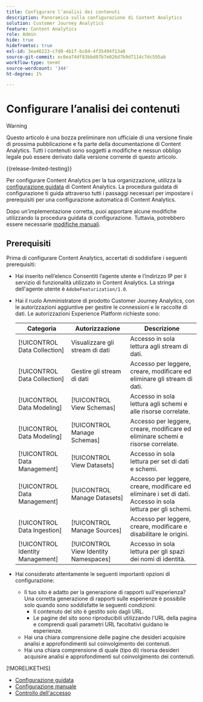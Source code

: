 ```yaml
---
title: Configurare l’analisi dei contenuti
description: Panoramica sulla configurazione di Content Analytics
solution: Customer Journey Analytics
feature: Content Analytics
role: Admin
hide: true
hidefromtoc: true
exl-id: 3ea46223-c7d0-4b1f-bc84-4f35494f13a0
source-git-commit: ec0ea74df83bbd07b7e026d7b9d7114c7dc595ab
workflow-type: tm+mt
source-wordcount: '344'
ht-degree: 1%

---
```


# Configurare l’analisi dei contenuti

>[!WARNING]
>
>Questo articolo è una bozza preliminare non ufficiale di una versione finale di prossima pubblicazione e fa parte della documentazione di Content Analytics. Tutti i contenuti sono soggetti a modifiche e nessun obbligo legale può essere derivato dalla versione corrente di questo articolo.
>

{{release-limited-testing}}


Per configurare Content Analytics per la tua organizzazione, utilizza la [configurazione guidata](guided.md) di Content Analytics. La procedura guidata di configurazione ti guida attraverso tutti i passaggi necessari per impostare i prerequisiti per una configurazione automatica di Content Analytics.

Dopo un’implementazione corretta, puoi apportare alcune modifiche utilizzando la procedura guidata di configurazione. Tuttavia, potrebbero essere necessarie [modifiche manuali](manual.md).

## Prerequisiti

Prima di configurare Content Analytics, accertati di soddisfare i seguenti prerequisiti:

* Hai inserito nell’elenco Consentiti l’agente utente e l’indirizzo IP per il servizio di funzionalità utilizzato in Content Analytics. La stringa dell&#39;agente utente è `AdobeFeaturization/1.0`.
* Hai il ruolo Amministratore di prodotto Customer Journey Analytics, con le autorizzazioni aggiuntive per gestire le connessioni e le raccolte di dati. Le autorizzazioni Experience Platform richieste sono:

  | Categoria | Autorizzazione | Descrizione |
  |---|---|---|
  | [!UICONTROL Data Collection] | Visualizzare gli stream di dati | Accesso in sola lettura agli stream di dati. |
  | [!UICONTROL Data Collection] | Gestire gli stream di dati | Accesso per leggere, creare, modificare ed eliminare gli stream di dati. |
  | [!UICONTROL Data Modeling] | [!UICONTROL View Schemas] | Accesso in sola lettura agli schemi e alle risorse correlate. |
  | [!UICONTROL Data Modeling] | [!UICONTROL Manage Schemas] | Accesso per leggere, creare, modificare ed eliminare schemi e risorse correlate. |
  | [!UICONTROL Data Management] | [!UICONTROL View Datasets] | Accesso in sola lettura per set di dati e schemi. |
  | [!UICONTROL Data Management] | [!UICONTROL Manage Datasets] | Accesso per leggere, creare, modificare ed eliminare i set di dati. Accesso in sola lettura per gli schemi. |
  | [!UICONTROL Data Ingestion] | [!UICONTROL Manage Sources] | Accesso per leggere, creare, modificare e disabilitare le origini. |
  | [!UICONTROL Identity Management] | [!UICONTROL View Identity Namespaces] | Accesso in sola lettura per gli spazi dei nomi di identità. |

* Hai considerato attentamente le seguenti importanti opzioni di configurazione:

   * Il tuo sito è adatto per la generazione di rapporti sull&#39;esperienza? Una corretta generazione di rapporti sulle esperienze è possibile solo quando sono soddisfatte le seguenti condizioni:
      * Il contenuto del sito è gestito solo dagli URL.
      * Le pagine del sito sono riproducibili utilizzando l’URL della pagina e comprendi quali parametri URL facoltativi guidano le esperienze.
   * Hai una chiara comprensione delle pagine che desideri acquisire analisi e approfondimenti sul coinvolgimento dei contenuti.
   * Hai una chiara comprensione di quale (tipo di) risorsa desideri acquisire analisi e approfondimenti sul coinvolgimento dei contenuti.


>>
[!MORELIKETHIS]
>>
* [Configurazione guidata](guided.md)
* [Configurazione manuale](manual.md)
* [Controllo dell&#39;accesso](/help/technotes/access-control.md)
>


